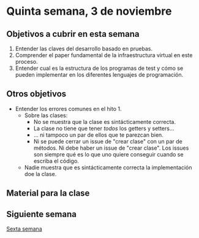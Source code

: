 # Quinta semana, 3 de noviembre

## Objetivos a cubrir en esta semana

1. Entender las claves del desarrollo basado en pruebas.
3. Comprender el paper fundamental de la infraestructura virtual en
   este proceso.
4. Entender cual es la estructura de los programas de test y cómo se
   pueden implementar en los diferentes lenguajes de programación.

## Otros objetivos

* Entender los errores comunes en el hito 1.
  * Sobre las clases:
    * No se muestra que la clase es sintácticamente correcta.
    * La clase no tiene que tener *todos* los getters y setters...
    * ... ni tampoco un par de ellos que te parezcan bien.
    * Ni se puede cerrar un issue de "crear clase" con un par de
    métodos. Ni debe haber un issue de "crear clase". Los issues son
    siempre qué es lo que uno quiere conseguir cuando se escriba el código.
  * Nadie muestra que es sintácticamente correcta la implementación
    doe la clase.

## Material para la clase


## Siguiente semana

[Sexta semana](06-semana.md)
